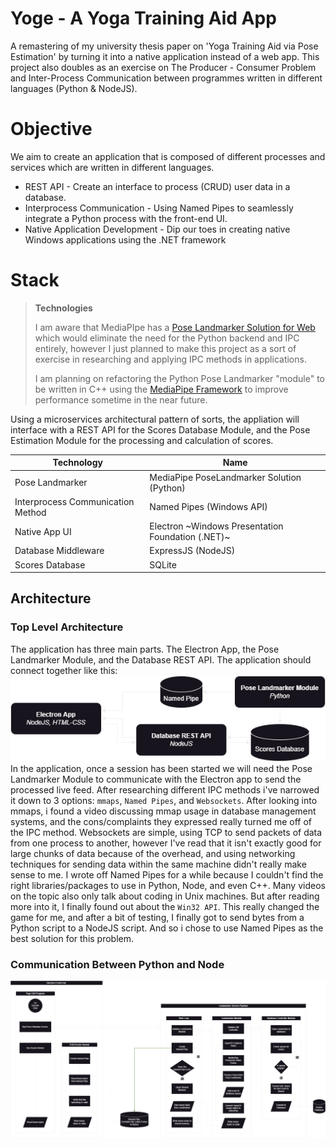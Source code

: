 # Yoge - A Yoga Training Aid App

A remastering of my university thesis paper on 'Yoga Training Aid via Pose Estimation' by turning it into a native application instead of a web app.
This project also doubles as an exercise on The Producer - Consumer Problem and Inter-Process Communication between programmes written in different languages (Python & NodeJS).

# Objective
We aim to create an application that is composed of different processes and services which are written in different languages.
 - REST API - Create an interface to process (CRUD) user data in a database. 
 - Interprocess Communication - Using Named Pipes to seamlessly integrate a Python process with the front-end UI.
 - Native Application Development - Dip our toes in creating native Windows applications using the .NET framework 

# Stack

>**Technologies**
>
> I am aware that MediaPIpe has a [Pose Landmarker Solution for Web](https://ai.google.dev/edge/mediapipe/solutions/vision/pose_landmarker/web_js) which would eliminate the need for the Python backend and IPC entirely, however I just planned to make this project as a sort of exercise in researching and applying IPC methods in applications.
>
> I am planning on refactoring the Python Pose Landmarker "module" to be written in C++ using the [MediaPipe Framework](https://ai.google.dev/edge/mediapipe/framework/getting_started/install) to improve performance sometime in the near future.

Using a microservices architectural pattern of sorts, the appliation will interface with a REST API for the Scores Database Module, and the Pose Estimation Module for the processing and calculation of scores.

|Technology|Name|
|--|--|
| Pose Landmarker | MediaPipe PoseLandmarker Solution (Python) |
| Interprocess Communication Method | Named Pipes (Windows API) |
| Native App UI | Electron ~Windows Presentation Foundation (.NET)~ |
| Database Middleware | ExpressJS (NodeJS) |
| Scores Database | SQLite |

## Architecture
### Top Level Architecture
The application has three main parts. The Electron App, the Pose Landmarker Module, and the Database REST API. The application should connect together like this:
![top-level-archi](./docs/top-level-archi.png)
In the application, once a session has been started we will need the Pose Landmarker Module to communicate with the Electron app to send the processed live feed. After researching different IPC methods i've narrowed it down to 3 options: `mmaps`, `Named Pipes`, and `Websockets`. After looking into mmaps, i found a video discussing mmap usage in database management systems, and the cons/complaints they expressed really turned me off of the IPC method. Websockets are simple, using TCP to send packets of data from one process to another, however I've read that it isn't exactly good for large chunks of data because of the overhead, and using networking techniques for sending data within the same machine didn't really make sense to me. I wrote off Named Pipes for a while because I couldn't find the right libraries/packages to use in Python, Node, and even C++. Many videos on the topic also only talk about coding in Unix machines. But after reading more into it, I finally found out about the `Win32 API`. This really changed the game for me, and after a bit of testing, I finally got to send bytes from a Python script to a NodeJS script. And so i chose to use Named Pipes as the best solution for this problem.

### Communication Between Python and Node
![image](./docs/archi.drawio.png)

